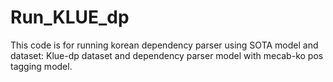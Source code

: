 # Run_KLUE_dp
This code is for running korean dependency parser using SOTA model and dataset: Klue-dp dataset and dependency parser model with mecab-ko pos tagging model.

